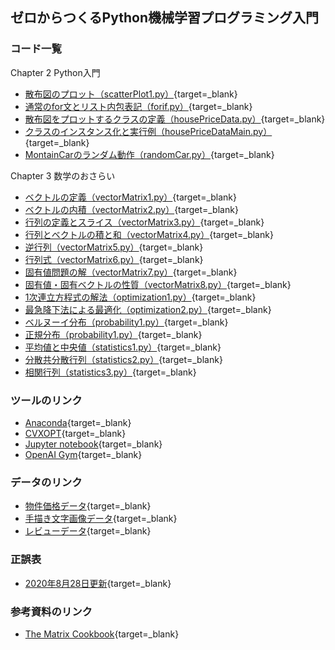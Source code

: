 ## ゼロからつくるPython機械学習プログラミング入門 

### コード一覧
Chapter 2 Python入門
- [散布図のプロット（scatterPlot1.py）](https://github.com/hhachiya/MLBook/blob/master/codes/pythonBasics/scatterPlot1.py){target=_blank}
- [通常のfor文とリスト内包表記（forif.py）](https://github.com/hhachiya/MLBook/blob/master/codes/pythonBasics/forif.py){target=_blank}
- [散布図をプロットするクラスの定義（housePriceData.py）](https://github.com/hhachiya/MLBook/blob/master/codes/pythonBasics/housePriceData.py){target=_blank}
- [クラスのインスタンス化と実行例（housePriceDataMain.py）](https://github.com/hhachiya/MLBook/blob/master/codes/pythonBasics/housePriceDataMain.py){target=_blank}
- [MontainCarのランダム動作（randomCar.py）](https://github.com/hhachiya/MLBook/blob/master/codes/pythonBasics/randomCar.py){target=_blank}

Chapter 3 数学のおさらい
- [ベクトルの定義（vectorMatrix1.py）](https://github.com/hhachiya/MLBook/blob/master/codes/mathBasics/vectorMatrix1.py){target=_blank}
- [ベクトルの内積（vectorMatrix2.py）](https://github.com/hhachiya/MLBook/blob/master/codes/mathBasics/vectorMatrix2.py){target=_blank}
- [行列の定義とスライス（vectorMatrix3.py）](https://github.com/hhachiya/MLBook/blob/master/codes/mathBasics/vectorMatrix3.py){target=_blank}
- [行列とベクトルの積と和（vectorMatrix4.py）](https://github.com/hhachiya/MLBook/blob/master/codes/mathBasics/vectorMatrix4.py){target=_blank}
- [逆行列（vectorMatrix5.py）](https://github.com/hhachiya/MLBook/blob/master/codes/mathBasics/vectorMatrix5.py){target=_blank}
- [行列式（vectorMatrix6.py）](https://github.com/hhachiya/MLBook/blob/master/codes/mathBasics/vectorMatrix6.py){target=_blank}
- [固有値問題の解（vectorMatrix7.py）](https://github.com/hhachiya/MLBook/blob/master/codes/mathBasics/vectorMatrix7.py){target=_blank}
- [固有値・固有ベクトルの性質（vectorMatrix8.py）](https://github.com/hhachiya/MLBook/blob/master/codes/mathBasics/vectorMatrix8.py){target=_blank}
- [1次連立方程式の解法（optimization1.py）](https://github.com/hhachiya/MLBook/blob/master/codes/mathBasics/optimization1.py){target=_blank}
- [最急降下法による最適化（optimization2.py）](https://github.com/hhachiya/MLBook/blob/master/codes/mathBasics/optimization2.py){target=_blank}
- [ベルヌーイ分布（probability1.py）](https://github.com/hhachiya/MLBook/blob/master/codes/mathBasics/probability1.py){target=_blank}
- [正規分布（probability1.py）](https://github.com/hhachiya/MLBook/blob/master/codes/mathBasics/probability2.py){target=_blank}
- [平均値と中央値（statistics1.py）](https://github.com/hhachiya/MLBook/blob/master/codes/mathBasics/statistics1.py){target=_blank}
- [分散共分散行列（statistics2.py）](https://github.com/hhachiya/MLBook/blob/master/codes/mathBasics/statistics2.py){target=_blank}
- [相関行列（statistics3.py）](https://github.com/hhachiya/MLBook/blob/master/codes/mathBasics/statistics3.py){target=_blank}

### ツールのリンク
- [Anaconda](https://www.anaconda.com/products/individual#Downloads){target=_blank}
- [CVXOPT](https://cvxopt.org/){target=_blank}
- [Jupyter notebook](https://jupyter.org/){target=_blank}
- [OpenAI Gym](https://gym.openai.com/){target=_blank}

### データのリンク
- [物件価格データ](http://www.kaggle.com/c/house-prices-advanced-regression-techniques){target=_blank}
- [手描き文字画像データ](http://yann.lecun.com/exdb/mnist/){target=_blank}
- [レビューデータ](https://archive.ics.uci.edu/ml/datasets/Sentiment+Labelled+Sentences){target=_blank}

### 正誤表
- [2020年8月28日更新](https://github.com/hhachiya/MLBook/blob/master/errata.pdf){target=_blank}

### 参考資料のリンク
- [The Matrix Cookbook](https://www2.imm.dtu.dk/pubdb/edoc/imm3274.pdf){target=_blank}

